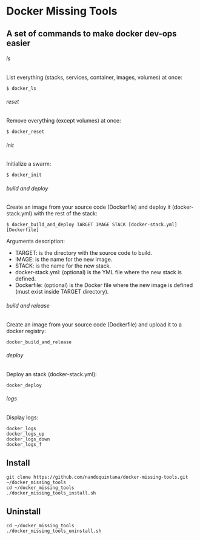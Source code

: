 # Docker Missing Tools

## A set of commands to make docker dev-ops easier

###### ls

List everything (stacks, services, container, images, volumes) at once:
```
$ docker_ls
```

###### reset

Remove everything (except volumes) at once:
```
$ docker_reset
```

###### init

Initialize a swarm:
```
$ docker_init
```

###### build and deploy

Create an image from your source code (Dockerfile) and deploy it (docker-stack.yml) with the rest of the stack:
```
$ docker_build_and_deploy TARGET IMAGE STACK [docker-stack.yml] [Dockerfile]
```
Arguments description:
- TARGET: is the directory with the source code to build.
- IMAGE: is the name for the new image.
- STACK: is the name for the new stack.
- docker-stack.yml: (optional) is the YML file where the new stack is defined.
- Dockerfile: (optional) is the Docker file where the new image is defined (must exist inside TARGET directory).


###### build and release

Create an image from your source code (Dockerfile) and upload it to a docker registry:
```
docker_build_and_release
```

###### deploy

Deploy an stack (docker-stack.yml):
```
docker_deploy
```

###### logs

Display logs:
```
docker_logs
docker_logs_up
docker_logs_down
docker_logs_f
```

## Install

```
git clone https://github.com/nandoquintana/docker-missing-tools.git ~/docker_missing_tools
cd ~/docker_missing_tools
./docker_missing_tools_install.sh
```

## Uninstall

```
cd ~/docker_missing_tools
./docker_missing_tools_uninstall.sh
```
